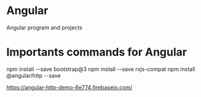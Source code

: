 # Angular
Angular program and projects

# Importants commands for Angular
npm install --save bootstrap@3
npm install --save rxjs-compat
npm install @angular/http --save

https://angular-http-demo-6e774.firebaseio.com/
